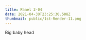 ```yaml
---
title: Panel 3-04
date: 2021-04-30T23:25:30.508Z
thumbnail: public/1st-Render-11.png
---
```

Big baby head